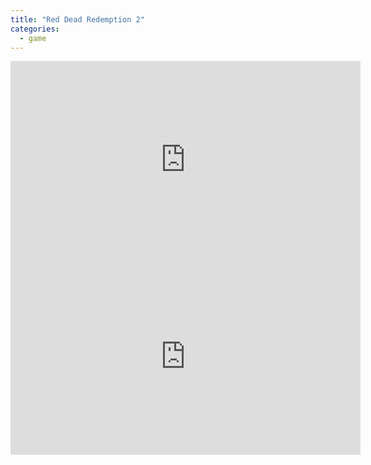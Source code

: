 ```yaml
---
title: "Red Dead Redemption 2"
categories:
  - game
---
```



<iframe width="560" height="315" src="https://www.youtube.com/embed/YdW5-uJqCVY" title="YouTube video player" frameborder="0" allow="accelerometer; autoplay; clipboard-write; encrypted-media; gyroscope; picture-in-picture" allowfullscreen></iframe>

<iframe width="560" height="315" src="https://www.youtube.com/embed/qHer-rGfTco" title="YouTube video player" frameborder="0" allow="accelerometer; autoplay; clipboard-write; encrypted-media; gyroscope; picture-in-picture" allowfullscreen></iframe>
